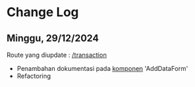 # Change Log

## Minggu, 29/12/2024
Route yang diupdate : [/transaction](./pages/transaction.md)
- Penambahan dokumentasi pada [komponen](/app/routes/_main.transaction/Components/DialogAddData/components.tsx) 'AddDataForm'
- Refactoring